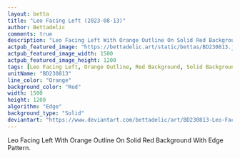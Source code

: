 ```yaml
---
layout: betta
title: "Leo Facing Left (2023-08-13)"
author: Bettadelic
comments: true
description: "Leo Facing Left With Orange Outline On Solid Red Background With Edge Pattern."
actpub_featured_image: "https://bettadelic.art/static/bettas/BD230813.jpg"
actpub_featured_image_width: 1500
actpub_featured_image_height: 1200
tags: [Leo Facing Left, Orange Outline, Red Background, Solid Background Pattern, Edge Pattern, August 2023]
unitName: "BD230813"
line_color: "Orange"
background_color: "Red"
width: 1500
height: 1200
algorithm: "Edge"
background_type: "Solid"
deviantart: "https://www.deviantart.com/bettadelic/art/BD230813-Leo-Facing-Left-2023-08-13-976972510"
---
```


Leo Facing Left With Orange Outline On Solid Red Background With Edge Pattern.
